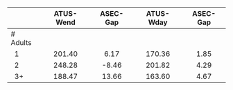 
|                      |    ATUS-Wend |     ASEC-Gap |    ATUS-Wday |     ASEC-Gap |
| -------------------- | :----------: | :----------: | :----------: | :----------: |
| # Adults             |              |              |              |              |
| &nbsp;&nbsp;1        |       201.40 |         6.17 |       170.36 |         1.85 |
| &nbsp;&nbsp;2        |       248.28 |        -8.46 |       201.82 |         4.29 |
| &nbsp;&nbsp;3+       |       188.47 |        13.66 |       163.60 |         4.67 |

